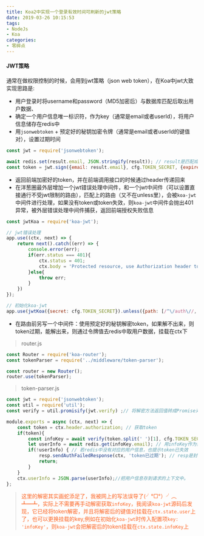 ```yaml
---
title: Koa2中实现一个登录有效时间可刷新的jwt策略
date: 2019-03-26 10:15:53
tags:
- NodeJs
- Koa
categories:
- 零碎点
---
```


#### JWT策略
通常在做权限控制的时候，会用到jwt策略（json web token），在Koa中jwt大致实现思路是:

- 用户登录时将username和password（MD5加密后）与数据库匹配后取出用户数据、
- 确定一个用户信息唯一标识符，作为key（通常是email或者userId），将用户信息储存在redis中
- 用``jsonwebtoken`` + 预定好的秘钥加密令牌（通常是email或者userId的键值对），设置过期时间

``` javascript
const jwt = require('jsonwebtoken');

await redis.set(result.email, JSON.stringify(result)); // result是匹配成功后从数据库取出的用户数据
const token = jwt.sign({email: result.email}, cfg.TOKEN_SECRET, {expiresIn: '2h'}); // 生成加密token
```

- 返回前端加密好的token，并在前端调用接口的时候通过header传递回来
- 在洋葱圈最外层增加一个jwt错误处理中间件，和一个jwt中间件（可以设置直接通行不受jwt限制的路由），匹配上的路由（又不在unless里），会被``koa-jwt``中间件进行处理，如果没有token或token失效，则``koa-jwt``中间件会抛出401异常，被外层错误处理中间件捕获，返回前端授权失败信息

``` javascript
const jwtKoa = require('koa-jwt');

// jwt错误处理
app.use((ctx, next) => {
    return next().catch((err) => {
        console.error(err);
        if(err.status === 401){
            ctx.status = 401;
            ctx.body = 'Protected resource, use Authorization header to get access\n';
        }else{
            throw err;
        }
    })
});

// 初始化koa-jwt
app.use(jwtKoa({secret: cfg.TOKEN_SECRET}).unless({path: [/^\/auth\//, /^\/public\//, /\/statistics\/getSurveyStatisticsData/]}));
```

- 在路由前另写一个中间件：使用预定好的秘钥解密token，如果解不出来，则token过期，能解出来，则通过令牌值去redis中取用户数据，挂载在ctx下

> router.js

``` javascript
const Router = require('koa-router');
const tokenParser = require('../middleware/token-parser');

const router = new Router();
router.use(tokenParser);
```

> token-parser.js

``` javascript
const jwt = require('jsonwebtoken');
const util = require('util');
const verify = util.promisify(jwt.verify) ;// 将解密方法返回值转成Promise对象

module.exports = async (ctx, next) => {
    const token = ctx.header.authorization; // 获取token
    if(token){
        const infoKey = await verify(token.split(' ')[1], cfg.TOKEN_SECRET); // 解密，获取infoKey
        let userInfo = await redis.get(infoKey.email); // 用infoKey作为键 去redis中取用户信息。
        if(!userInfo) { // 若redis中没有对应的用户信息，也提示token已失效
            resp.sendAuthFailedResponse(ctx, 'token已过期'); // resp是封装的返回响应工具类
            return;
        }
    }
    ctx.userInfo = JSON.parse(userInfo);//把用户信息存到请求的上下文中。
};
```

> <font color="#fc6423">这里的解密其实画蛇添足了，我被网上的写法误导了(╯°□°）╯︵ ┻━┻，实际上不需要再手动解密获取``infoKey``，我阅读``koa-jwt``源码后发现，它已经将token解密，并且将解密后的键值对挂载在``ctx.state.user``上了，也可以更换挂载的key,例如在初始化``koa-jwt``时传入配置项``key: 'infoKey'``，则``koa-jwt``会把解密后的token挂载在``ctx.state.infoKey``上</font>
